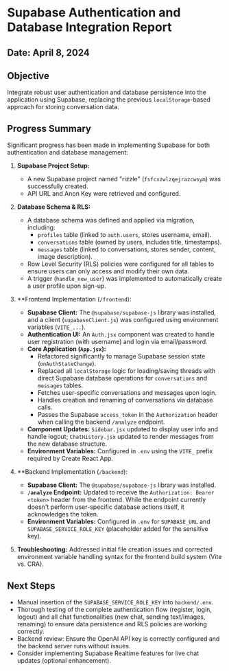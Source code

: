 # Supabase Authentication and Database Integration Report

## Date: April 8, 2024

## Objective
Integrate robust user authentication and database persistence into the application using Supabase, replacing the previous `localStorage`-based approach for storing conversation data.

## Progress Summary

Significant progress has been made in implementing Supabase for both authentication and database management:

1.  **Supabase Project Setup:**
    *   A new Supabase project named "rizzle" (`fsfcxzwlzqejrazcwsym`) was successfully created.
    *   API URL and Anon Key were retrieved and configured.

2.  **Database Schema & RLS:**
    *   A database schema was defined and applied via migration, including:
        *   `profiles` table (linked to `auth.users`, stores username, email).
        *   `conversations` table (owned by users, includes title, timestamps).
        *   `messages` table (linked to conversations, stores sender, content, image description).
    *   Row Level Security (RLS) policies were configured for all tables to ensure users can only access and modify their own data.
    *   A trigger (`handle_new_user`) was implemented to automatically create a user profile upon sign-up.

3.  **Frontend Implementation (`/frontend`):
    *   **Supabase Client:** The `@supabase/supabase-js` library was installed, and a client (`supabaseClient.js`) was configured using environment variables (`VITE_...`).
    *   **Authentication UI:** An `Auth.jsx` component was created to handle user registration (with username) and login via email/password.
    *   **Core Application (`App.jsx`):**
        *   Refactored significantly to manage Supabase session state (`onAuthStateChange`).
        *   Replaced all `localStorage` logic for loading/saving threads with direct Supabase database operations for `conversations` and `messages` tables.
        *   Fetches user-specific conversations and messages upon login.
        *   Handles creation and renaming of conversations via database calls.
        *   Passes the Supabase `access_token` in the `Authorization` header when calling the backend `/analyze` endpoint.
    *   **Component Updates:** `Sidebar.jsx` updated to display user info and handle logout; `ChatHistory.jsx` updated to render messages from the new database structure.
    *   **Environment Variables:** Configured in `.env` using the `VITE_` prefix required by Create React App.

4.  **Backend Implementation (`/backend`):
    *   **Supabase Client:** The `@supabase/supabase-js` library was installed.
    *   **`/analyze` Endpoint:** Updated to receive the `Authorization: Bearer <token>` header from the frontend. While the endpoint currently doesn't perform user-specific database actions itself, it acknowledges the token.
    *   **Environment Variables:** Configured in `.env` for `SUPABASE_URL` and `SUPABASE_SERVICE_ROLE_KEY` (placeholder added for the sensitive key).

5.  **Troubleshooting:** Addressed initial file creation issues and corrected environment variable handling syntax for the frontend build system (Vite vs. CRA).

## Next Steps

*   Manual insertion of the `SUPABASE_SERVICE_ROLE_KEY` into `backend/.env`.
*   Thorough testing of the complete authentication flow (register, login, logout) and all chat functionalities (new chat, sending text/images, renaming) to ensure data persistence and RLS policies are working correctly.
*   Backend review: Ensure the OpenAI API key is correctly configured and the backend server runs without issues.
*   Consider implementing Supabase Realtime features for live chat updates (optional enhancement). 